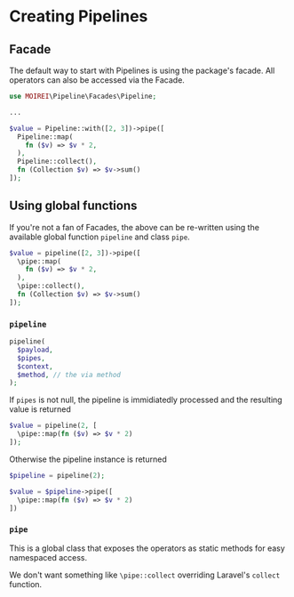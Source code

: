 # Creating Pipelines

## Facade

The default way to start with Pipelines is using the package's facade. All operators can also be accessed via the Facade.

```php
use MOIREI\Pipeline\Facades\Pipeline;

...

$value = Pipeline::with([2, 3])->pipe([
  Pipeline::map(
    fn ($v) => $v * 2,
  ),
  Pipeline::collect(),
  fn (Collection $v) => $v->sum()
]);
```

## Using global functions

If you're not a fan of Facades, the above can be re-written using the available global function `pipeline` and class `pipe`.

```php
$value = pipeline([2, 3])->pipe([
  \pipe::map(
    fn ($v) => $v * 2,
  ),
  \pipe::collect(),
  fn (Collection $v) => $v->sum()
]);
```

### `pipeline`

```php
pipeline(
  $payload,
  $pipes,
  $context,
  $method, // the via method
);
```

If `pipes` is not null, the pipeline is immidiatedly processed and the resulting value is returned

```php
$value = pipeline(2, [
  \pipe::map(fn ($v) => $v * 2)
]);
```

Otherwise the pipeline instance is returned

```php
$pipeline = pipeline(2);

$value = $pipeline->pipe([
  \pipe::map(fn ($v) => $v * 2)
])
```

### `pipe`

This is a global class that exposes the operators as static methods for easy namespaced access.

We don't want something like `\pipe::collect` overriding Laravel's `collect` function.
